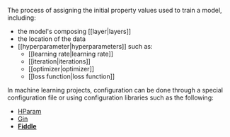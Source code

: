 
The process of assigning the initial property values used to train a model,
including:

<ul>
<li>the model&#39;s composing [[layer|layers]]</li>
<li>the location of the data</li>
<li>[[hyperparameter|hyperparameters]] such as:
<ul>
<li>[[learning rate|learning rate]]</li>
<li>[[iteration|iterations]]</li>
<li>[[optimizer|optimizer]]</li>
<li>[[loss function|loss function]]</li>
</ul></li>
</ul>

In machine learning projects, configuration can be done through a special
configuration file or using configuration libraries such as the following:

<ul>
  <li><a href="https://www.tensorflow.org/tensorboard/hyperparameter_tuning_with_hparams"
         target="T">HParam</a></li>
  <li><a href="https://github.com/google/gin-config"
         target="T">Gin</a></li>
  <li><a href="#fiddle"><b>Fiddle</b></a></li>
</ul>

